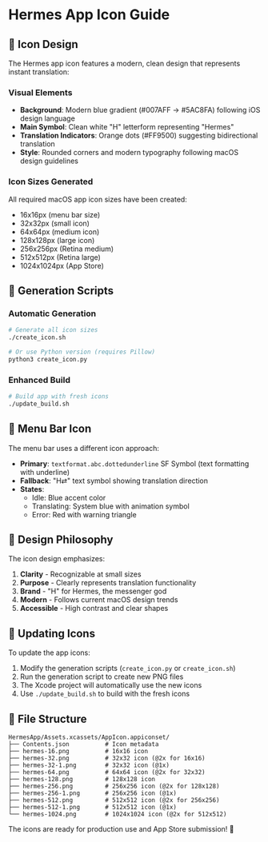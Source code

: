 # Hermes App Icon Guide

## 🎨 Icon Design

The Hermes app icon features a modern, clean design that represents instant translation:

### Visual Elements
- **Background**: Modern blue gradient (#007AFF → #5AC8FA) following iOS design language
- **Main Symbol**: Clean white "H" letterform representing "Hermes"
- **Translation Indicators**: Orange dots (#FF9500) suggesting bidirectional translation
- **Style**: Rounded corners and modern typography following macOS design guidelines

### Icon Sizes Generated
All required macOS app icon sizes have been created:
- 16x16px (menu bar size)
- 32x32px (small icon)
- 64x64px (medium icon) 
- 128x128px (large icon)
- 256x256px (Retina medium)
- 512x512px (Retina large)
- 1024x1024px (App Store)

## 🔧 Generation Scripts

### Automatic Generation
```bash
# Generate all icon sizes
./create_icon.sh

# Or use Python version (requires Pillow)
python3 create_icon.py
```

### Enhanced Build
```bash
# Build app with fresh icons
./update_build.sh
```

## 📱 Menu Bar Icon

The menu bar uses a different icon approach:
- **Primary**: `textformat.abc.dottedunderline` SF Symbol (text formatting with underline)
- **Fallback**: "H⇄" text symbol showing translation direction
- **States**: 
  - Idle: Blue accent color
  - Translating: System blue with animation symbol
  - Error: Red with warning triangle

## 🎯 Design Philosophy

The icon design emphasizes:
1. **Clarity** - Recognizable at small sizes
2. **Purpose** - Clearly represents translation functionality
3. **Brand** - "H" for Hermes, the messenger god
4. **Modern** - Follows current macOS design trends
5. **Accessible** - High contrast and clear shapes

## 🔄 Updating Icons

To update the app icons:

1. Modify the generation scripts (`create_icon.py` or `create_icon.sh`)
2. Run the generation script to create new PNG files
3. The Xcode project will automatically use the new icons
4. Use `./update_build.sh` to build with the fresh icons

## 📂 File Structure

```
HermesApp/Assets.xcassets/AppIcon.appiconset/
├── Contents.json          # Icon metadata
├── hermes-16.png          # 16x16 icon
├── hermes-32.png          # 32x32 icon (@2x for 16x16)
├── hermes-32-1.png        # 32x32 icon (@1x)
├── hermes-64.png          # 64x64 icon (@2x for 32x32)
├── hermes-128.png         # 128x128 icon
├── hermes-256.png         # 256x256 icon (@2x for 128x128)
├── hermes-256-1.png       # 256x256 icon (@1x)
├── hermes-512.png         # 512x512 icon (@2x for 256x256)
├── hermes-512-1.png       # 512x512 icon (@1x)
└── hermes-1024.png        # 1024x1024 icon (@2x for 512x512)
```

The icons are ready for production use and App Store submission! 🚀
